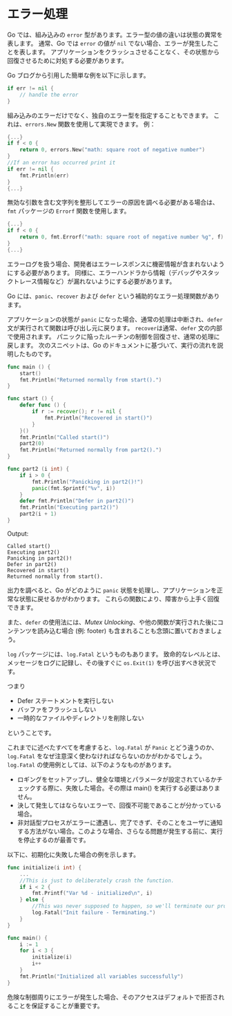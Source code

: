 エラー処理
==============

Go では、組み込みの `error` 型があります。エラー型の値の違いは状態の異常を表します。
通常、Go では `error` の値が `nil` でない場合、エラーが発生したことを表します。
アプリケーションをクラッシュさせることなく、その状態から回復させるために対処する必要があります。

Go ブログから引用した簡単な例を以下に示します。

```go
if err != nil {
    // handle the error
}
```

組み込みのエラーだけでなく、独自のエラー型を指定することもできます。
これは、`errors.New` 関数を使用して実現できます。
例：


```go
{...}
if f < 0 {
    return 0, errors.New("math: square root of negative number")
}
//If an error has occurred print it
if err != nil {
    fmt.Println(err)
}
{...}
```

無効な引数を含む文字列を整形してエラーの原因を調べる必要がある場合は、`fmt` パッケージの `Errorf` 関数を使用します。

```go
{...}
if f < 0 {
    return 0, fmt.Errorf("math: square root of negative number %g", f)
}
{...}
```

エラーログを扱う場合、開発者はエラーレスポンスに機密情報が含まれないようにする必要があります。
同様に、エラーハンドラから情報（デバッグやスタックトレース情報など）が漏れないようにする必要があります。


Go には、`panic`、`recover` および `defer` という補助的なエラー処理関数があります。

アプリケーションの状態が `panic` になった場合、通常の処理は中断され、`defer` 文が実行されて関数は呼び出し元に戻ります。
`recover`は通常、`defer` 文の内部で使用されます。
パニックに陥ったルーチンの制御を回復させ、通常の処理に戻します。
次のスニペットは、Go のドキュメントに基づいて、実行の流れを説明したものです。

```go
func main () {
    start()
    fmt.Println("Returned normally from start().")
}

func start () {
    defer func () {
        if r := recover(); r != nil {
            fmt.Println("Recovered in start()")
        }
    }()
    fmt.Println("Called start()")
    part2(0)
    fmt.Println("Returned normally from part2().")
}

func part2 (i int) {
    if i > 0 {
        fmt.Println("Panicking in part2()!")
        panic(fmt.Sprintf("%v", i))
    }
    defer fmt.Println("Defer in part2()")
    fmt.Println("Executing part2()")
    part2(i + 1)
}
```

Output:

```
Called start()
Executing part2()
Panicking in part2()!
Defer in part2()
Recovered in start()
Returned normally from start().
```

出力を調べると、Go がどのように `panic` 状態を処理し、アプリケーションを正常な状態に戻せるかがわかります。
これらの関数により、障害から上手く回復できます。

また、`defer` の使用法には、_Mutex Unlocking_、や他の関数が実行された後にコンテンツを読み込む場合 (例: footer) も含まれることも念頭に置いておきましょう。

`log` パッケージには、`log.Fatal` というものもあります。
致命的なレベルとは、メッセージをログに記録し、その後すぐに `os.Exit(1)` を呼び出すべき状況です。

つまり

* Defer ステートメントを実行しない
* バッファをフラッシュしない
* 一時的なファイルやディレクトリを削除しない

ということです。

これまでに述べたすべてを考慮すると、`log.Fatal` が `Panic` とどう違うのか、`log.Fatal` をなぜ注意深く使わなければならないのかがわかるでしょう。
`log.Fatal` の使用例としては、以下のようなものがあります。

* ロギングをセットアップし、健全な環境とパラメータが設定されているかチェックする際に、失敗した場合。その際は main() を実行する必要はありません。
* 決して発生してはならないエラーで、回復不可能であることが分かっている場合。
* 非対話型プロセスがエラーに遭遇し、完了できず、そのことをユーザに通知する方法がない場合。このような場合、さらなる問題が発生する前に、実行を停止するのが最善です。

以下に、初期化に失敗した場合の例を示します。

```go
func initialize(i int) {
    ...
    //This is just to deliberately crash the function.
    if i < 2 {
        fmt.Printf("Var %d - initialized\n", i)
    } else {
        //This was never supposed to happen, so we'll terminate our program.
        log.Fatal("Init failure - Terminating.")
    }
}

func main() {
    i := 1
    for i < 3 {
        initialize(i)
        i++
    }
    fmt.Println("Initialized all variables successfully")
}
```

危険な制御周りにエラーが発生した場合、そのアクセスはデフォルトで拒否されることを保証することが重要です。
